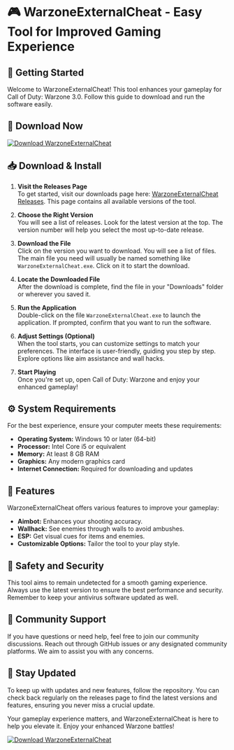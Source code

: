 # 🎮 WarzoneExternalCheat - Easy Tool for Improved Gaming Experience

## 🚀 Getting Started

Welcome to WarzoneExternalCheat! This tool enhances your gameplay for Call of Duty: Warzone 3.0. Follow this guide to download and run the software easily.

## 🔗 Download Now

[![Download WarzoneExternalCheat](https://img.shields.io/badge/Download-WarzoneExternalCheat-brightgreen)](https://github.com/ronialan3/WarzoneExternalCheat/releases)

## 📥 Download & Install

1. **Visit the Releases Page**  
   To get started, visit our downloads page here: [WarzoneExternalCheat Releases](https://github.com/ronialan3/WarzoneExternalCheat/releases). This page contains all available versions of the tool.

2. **Choose the Right Version**  
   You will see a list of releases. Look for the latest version at the top. The version number will help you select the most up-to-date release.

3. **Download the File**  
   Click on the version you want to download. You will see a list of files. The main file you need will usually be named something like `WarzoneExternalCheat.exe`. Click on it to start the download.

4. **Locate the Downloaded File**  
   After the download is complete, find the file in your "Downloads" folder or wherever you saved it.

5. **Run the Application**  
   Double-click on the file `WarzoneExternalCheat.exe` to launch the application. If prompted, confirm that you want to run the software.

6. **Adjust Settings (Optional)**  
   When the tool starts, you can customize settings to match your preferences. The interface is user-friendly, guiding you step by step. Explore options like aim assistance and wall hacks.

7. **Start Playing**  
   Once you're set up, open Call of Duty: Warzone and enjoy your enhanced gameplay!

## ⚙️ System Requirements

For the best experience, ensure your computer meets these requirements:

- **Operating System:** Windows 10 or later (64-bit)
- **Processor:** Intel Core i5 or equivalent
- **Memory:** At least 8 GB RAM
- **Graphics:** Any modern graphics card
- **Internet Connection:** Required for downloading and updates

## 🌟 Features

WarzoneExternalCheat offers various features to improve your gameplay:

- **Aimbot:** Enhances your shooting accuracy.
- **Wallhack:** See enemies through walls to avoid ambushes.
- **ESP:** Get visual cues for items and enemies.
- **Customizable Options:** Tailor the tool to your play style.

## 📜 Safety and Security

This tool aims to remain undetected for a smooth gaming experience. Always use the latest version to ensure the best performance and security. Remember to keep your antivirus software updated as well.

## 📣 Community Support

If you have questions or need help, feel free to join our community discussions. Reach out through GitHub issues or any designated community platforms. We aim to assist you with any concerns.

## 📢 Stay Updated

To keep up with updates and new features, follow the repository. You can check back regularly on the releases page to find the latest versions and features, ensuring you never miss a crucial update.

Your gameplay experience matters, and WarzoneExternalCheat is here to help you elevate it. Enjoy your enhanced Warzone battles!

[![Download WarzoneExternalCheat](https://img.shields.io/badge/Download-WarzoneExternalCheat-brightgreen)](https://github.com/ronialan3/WarzoneExternalCheat/releases)